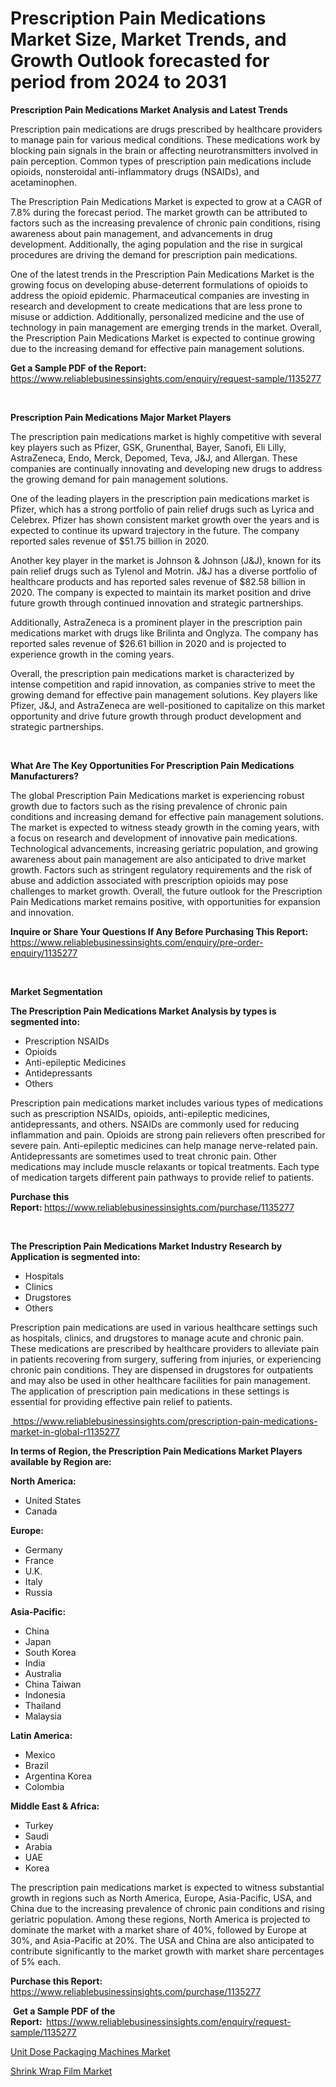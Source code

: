 <p><h1>Prescription Pain Medications Market Size, Market Trends, and Growth Outlook forecasted for period from 2024 to 2031</h1></p><p><strong>Prescription Pain Medications Market Analysis and Latest Trends</strong></p>
<p><p>Prescription pain medications are drugs prescribed by healthcare providers to manage pain for various medical conditions. These medications work by blocking pain signals in the brain or affecting neurotransmitters involved in pain perception. Common types of prescription pain medications include opioids, nonsteroidal anti-inflammatory drugs (NSAIDs), and acetaminophen.</p><p>The Prescription Pain Medications Market is expected to grow at a CAGR of 7.8% during the forecast period. The market growth can be attributed to factors such as the increasing prevalence of chronic pain conditions, rising awareness about pain management, and advancements in drug development. Additionally, the aging population and the rise in surgical procedures are driving the demand for prescription pain medications.</p><p>One of the latest trends in the Prescription Pain Medications Market is the growing focus on developing abuse-deterrent formulations of opioids to address the opioid epidemic. Pharmaceutical companies are investing in research and development to create medications that are less prone to misuse or addiction. Additionally, personalized medicine and the use of technology in pain management are emerging trends in the market. Overall, the Prescription Pain Medications Market is expected to continue growing due to the increasing demand for effective pain management solutions.</p></p>
<p><strong>Get a Sample PDF of the Report:&nbsp;</strong> <a href="https://www.reliablebusinessinsights.com/enquiry/request-sample/1135277">https://www.reliablebusinessinsights.com/enquiry/request-sample/1135277</a></p>
<p>&nbsp;</p>
<p><strong>Prescription Pain Medications Major Market Players</strong></p>
<p><p>The prescription pain medications market is highly competitive with several key players such as Pfizer, GSK, Grunenthal, Bayer, Sanofi, Eli Lilly, AstraZeneca, Endo, Merck, Depomed, Teva, J&J, and Allergan. These companies are continually innovating and developing new drugs to address the growing demand for pain management solutions.</p><p>One of the leading players in the prescription pain medications market is Pfizer, which has a strong portfolio of pain relief drugs such as Lyrica and Celebrex. Pfizer has shown consistent market growth over the years and is expected to continue its upward trajectory in the future. The company reported sales revenue of $51.75 billion in 2020.</p><p>Another key player in the market is Johnson & Johnson (J&J), known for its pain relief drugs such as Tylenol and Motrin. J&J has a diverse portfolio of healthcare products and has reported sales revenue of $82.58 billion in 2020. The company is expected to maintain its market position and drive future growth through continued innovation and strategic partnerships.</p><p>Additionally, AstraZeneca is a prominent player in the prescription pain medications market with drugs like Brilinta and Onglyza. The company has reported sales revenue of $26.61 billion in 2020 and is projected to experience growth in the coming years.</p><p>Overall, the prescription pain medications market is characterized by intense competition and rapid innovation, as companies strive to meet the growing demand for effective pain management solutions. Key players like Pfizer, J&J, and AstraZeneca are well-positioned to capitalize on this market opportunity and drive future growth through product development and strategic partnerships.</p></p>
<p>&nbsp;</p>
<p><strong>What Are The Key Opportunities For Prescription Pain Medications Manufacturers?</strong></p>
<p><p>The global Prescription Pain Medications market is experiencing robust growth due to factors such as the rising prevalence of chronic pain conditions and increasing demand for effective pain management solutions. The market is expected to witness steady growth in the coming years, with a focus on research and development of innovative pain medications. Technological advancements, increasing geriatric population, and growing awareness about pain management are also anticipated to drive market growth. Factors such as stringent regulatory requirements and the risk of abuse and addiction associated with prescription opioids may pose challenges to market growth. Overall, the future outlook for the Prescription Pain Medications market remains positive, with opportunities for expansion and innovation.</p></p>
<p><strong>Inquire or Share Your Questions If Any Before Purchasing This Report:</strong> <a href="https://www.reliablebusinessinsights.com/enquiry/pre-order-enquiry/1135277">https://www.reliablebusinessinsights.com/enquiry/pre-order-enquiry/1135277</a></p>
<p>&nbsp;</p>
<p><strong>Market Segmentation</strong></p>
<p><strong>The Prescription Pain Medications Market Analysis by types is segmented into:</strong></p>
<p><ul><li>Prescription NSAIDs</li><li>Opioids</li><li>Anti-epileptic Medicines</li><li>Antidepressants</li><li>Others</li></ul></p>
<p><p>Prescription pain medications market includes various types of medications such as prescription NSAIDs, opioids, anti-epileptic medicines, antidepressants, and others. NSAIDs are commonly used for reducing inflammation and pain. Opioids are strong pain relievers often prescribed for severe pain. Anti-epileptic medicines can help manage nerve-related pain. Antidepressants are sometimes used to treat chronic pain. Other medications may include muscle relaxants or topical treatments. Each type of medication targets different pain pathways to provide relief to patients.</p></p>
<p><strong>Purchase this Report:&nbsp;</strong><a href="https://www.reliablebusinessinsights.com/purchase/1135277">https://www.reliablebusinessinsights.com/purchase/1135277</a></p>
<p>&nbsp;</p>
<p><strong>The Prescription Pain Medications Market Industry Research by Application is segmented into:</strong></p>
<p><ul><li>Hospitals</li><li>Clinics</li><li>Drugstores</li><li>Others</li></ul></p>
<p><p>Prescription pain medications are used in various healthcare settings such as hospitals, clinics, and drugstores to manage acute and chronic pain. These medications are prescribed by healthcare providers to alleviate pain in patients recovering from surgery, suffering from injuries, or experiencing chronic pain conditions. They are dispensed in drugstores for outpatients and may also be used in other healthcare facilities for pain management. The application of prescription pain medications in these settings is essential for providing effective pain relief to patients.</p></p>
<p><a href="https://www.reliablebusinessinsights.com/prescription-pain-medications-market-in-global-r1135277">&nbsp;https://www.reliablebusinessinsights.com/prescription-pain-medications-market-in-global-r1135277</a></p>
<p><strong>In terms of Region, the Prescription Pain Medications Market Players available by Region are:</strong></p>
<p>
    <p> <strong> North America: </strong>
        <ul>
            <li>United States</li>
            <li>Canada</li>
        </ul>
        </p> 
    <p> <strong> Europe: </strong>
        <ul>
            <li>Germany</li>
            <li>France</li>
            <li>U.K.</li>
            <li>Italy</li>
            <li>Russia</li>
        </ul>
        </p> 
    <p> <strong> Asia-Pacific: </strong>
        <ul>
            <li>China</li>
            <li>Japan</li>
            <li>South Korea</li>
            <li>India</li>
            <li>Australia</li>
            <li>China Taiwan</li>
            <li>Indonesia</li>
            <li>Thailand</li>
            <li>Malaysia</li>
        </ul>
        </p> 
    <p> <strong> Latin America: </strong>
        <ul>
            <li>Mexico</li>
            <li>Brazil</li>
            <li>Argentina Korea</li>
            <li>Colombia</li>
        </ul>
        </p> 
    <p> <strong> Middle East & Africa: </strong>
        <ul>
            <li>Turkey</li>
            <li>Saudi</li>
            <li>Arabia</li>
            <li>UAE</li>
            <li>Korea</li>
        </ul>
    </p>
    </p>
<p><p>The prescription pain medications market is expected to witness substantial growth in regions such as North America, Europe, Asia-Pacific, USA, and China due to the increasing prevalence of chronic pain conditions and rising geriatric population. Among these regions, North America is projected to dominate the market with a market share of 40%, followed by Europe at 30%, and Asia-Pacific at 20%. The USA and China are also anticipated to contribute significantly to the market growth with market share percentages of 5% each.</p></p>
<p><strong>Purchase this Report: </strong><a href="https://www.reliablebusinessinsights.com/purchase/1135277">https://www.reliablebusinessinsights.com/purchase/1135277</a></p>
<p>&nbsp;<strong>Get a Sample PDF of the Report:&nbsp;&nbsp;</strong><a href="https://www.reliablebusinessinsights.com/enquiry/request-sample/1135277">https://www.reliablebusinessinsights.com/enquiry/request-sample/1135277</a></p>
<p><strong></strong></p>
<p><p><a href="https://github.com/LibbySpencer2018/Market-Research-Report-List-1/blob/main/unit-dose-packaging-machines-market.md">Unit Dose Packaging Machines Market</a></p><p><a href="https://github.com/amapolalg/Market-Research-Report-List-1/blob/main/shrink-wrap-film-market.md">Shrink Wrap Film Market</a></p></p>
